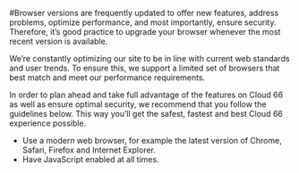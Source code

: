 #Browser versions are frequently updated to offer new features, address problems, optimize performance, and most importantly, ensure security.
Therefore, it’s good practice to upgrade your browser whenever the most recent version is available.

We’re constantly optimizing our site to be in line with current web standards and user trends. To ensure this, we support a limited set of browsers that best match and meet our performance requirements.

In order to plan ahead and take full advantage of the features on Cloud 66 as well as ensure optimal security, we recommend that you follow the guidelines below. This way you’ll get the safest, fastest and best Cloud 66 experience possible.

- Use a modern web browser, for example the latest version of Chrome, Safari, Firefox and Internet Explorer.
- Have JavaScript enabled at all times.
